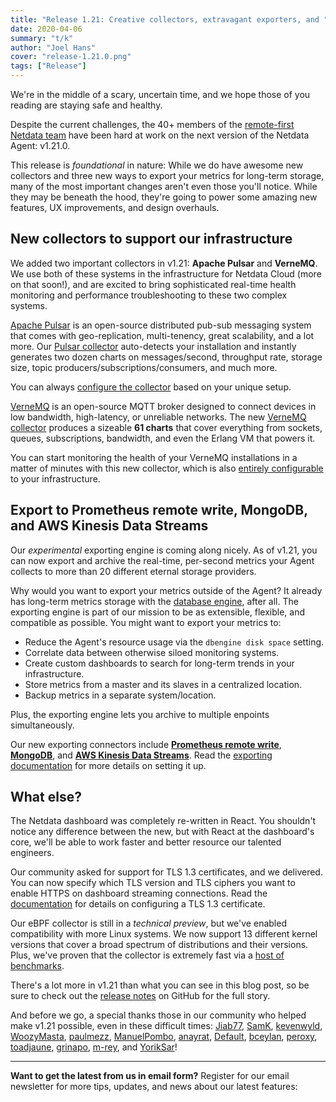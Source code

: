 ```yaml
---
title: "Release 1.21: Creative collectors, extravagant exporters, and " 
date: 2020-04-06
summary: "t/k" 
author: "Joel Hans" 
cover: "release-1.21.0.png" 
tags: ["Release"]
---
```


We're in the middle of a scary, uncertain time, and we hope those of you reading are staying safe and healthy.

Despite the current challenges, the 40+ members of the [remote-first Netdata team](/posts/netdata-remote-working/) have
been hard at work on the next version of the Netdata Agent: v1.21.0. 

This release is _foundational_ in nature: While we do have awesome new collectors and three new ways to export your
metrics for long-term storage, many of the most important changes aren't even those you'll notice. While they may be
beneath the hood, they're going to power some amazing new features, UX improvements, and design overhauls.

<!--more-->

## New collectors to support our infrastructure

We added two important collectors in v1.21: **Apache Pulsar** and **VerneMQ**. We use both of these systems in the
infrastructure for Netdata Cloud (more on that soon!), and are excited to bring sophisticated real-time health
monitoring and performance troubleshooting to these two complex systems.

[Apache Pulsar](http://pulsar.apache.org/) is an open-source distributed pub-sub messaging system that comes with
geo-replication, multi-tenency, great scalability, and a lot more. Our [Pulsar
collector](https://docs.netdata.cloud/collectors/go.d.plugin/modules/pulsar/) auto-detects your installation and
instantly generates two dozen charts on messages/second, throughput rate, storage size, topic
producers/subscriptions/consumers, and much more.

You can always [configure the
collector](https://docs.netdata.cloud/collectors/go.d.plugin/modules/pulsar/#configuration) based on your unique setup.

[VerneMQ](https://vernemq.com/) is an open-source MQTT broker designed to connect devices in low bandwidth,
high-latency, or unreliable networks. The new [VerneMQ
collector](https://docs.netdata.cloud/collectors/go.d.plugin/modules/vernemq/) produces a sizeable **61 charts** that
cover everything from sockets, queues, subscriptions, bandwidth, and even the Erlang VM that powers it.

You can start monitoring the health of your VerneMQ installations in a matter of minutes with this new collector, which
is also [entirely configurable](https://docs.netdata.cloud/collectors/go.d.plugin/modules/vernemq/#configuration) to
your infrastructure.

## Export to Prometheus remote write, MongoDB, and AWS Kinesis Data Streams

Our _experimental_ exporting engine is coming along nicely. As of v1.21, you can now export and archive the real-time,
per-second metrics your Agent collects to more than 20 different eternal storage providers.

Why would you want to export your metrics outside of the Agent? It already has long-term metrics storage with the
[database engine](https://docs.netdata.cloud/docs/tutorials/longer-metrics-storage/), after all. The exporting engine is
part of our mission to be as extensible, flexible, and compatible as possible. You might want to export your metrics to:

-   Reduce the Agent's resource usage via the `dbengine disk space` setting.
-   Correlate data between otherwise siloed monitoring systems.
-   Create custom dashboards to search for long-term trends in your infrastructure.
-   Store metrics from a master and its slaves in a centralized location.
-   Backup metrics in a separate system/location.

Plus, the exporting engine lets you archive to multiple enpoints simultaneously.

Our new exporting connectors include **[Prometheus remote
write](https://docs.netdata.cloud/exporting/prometheus/remote_write/)**,
**[MongoDB](https://docs.netdata.cloud/exporting/mongodb/)**, and **[AWS Kinesis Data
Streams](https://docs.netdata.cloud/exporting/aws_kinesis/)**. Read the [exporting
documentation](https://docs.netdata.cloud/exporting/) for more details on setting it up.

## What else?

The Netdata dashboard was completely re-written in React. You shouldn't notice any difference between the new, but with
React at the dashboard's core, we'll be able to work faster and better resource our talented engineers.

Our community asked for support for TLS 1.3 certificates, and we delivered. You can now specify which TLS version and
TLS ciphers you want to enable HTTPS on dashboard streaming connections. Read the
[documentation](https://docs.netdata.cloud/web/server/#enabling-tls-support) for details on configuring a TLS 1.3
certificate.

Our eBPF collector is still in a _technical preview_, but we've enabled compatibility with more Linux systems. We now
support 13 different kernel versions that cover a broad spectrum of distributions and their versions. Plus, we've proven
that the collector is extremely fast via a [host of benchmarks](https://github.com/netdata/netdata/issues/8195).

There's a lot more in v1.21 than what you can see in this blog post, so be sure to check out the [release
notes](https://github.com/netdata/netdata/releases/) on GitHub for the full story.

And before we go, a special thanks those in our community who helped make v1.21 possible, even in these difficult times:
[Jiab77](https://github.com/Jiab77), [SamK](https://github.com/SamK), [kevenwyld](https://github.com/kevenwyld),
[WoozyMasta](https://github.com/WoozyMasta), [paulmezz](https://github.com/paulmezz),
[ManuelPombo](https://github.com/ManuelPombo), [anayrat](https://github.com/anayrat),
[Default](https://github.com/DefauIt), [bceylan](https://github.com/bceylan), [peroxy](https://github.com/peroxy),
[toadjaune](https://github.com/toadjaune), [grinapo](https://github.com/grinapo), [m-rey](https://github.com/m-rey), and
[YorikSar](https://github.com/YorikSar)!

---

**Want to get the latest from us in email form?** Register for our email newsletter for more tips, updates, and news
about our latest features:

<script charset="utf-8" type="text/javascript" src="//js.hsforms.net/forms/shell.js"></script>
<script>
  hbspt.forms.create({
    portalId: "4567453",
    formId: "6a20deb5-a1e6-4312-9c4d-f6862f947fe0"
});
</script>
